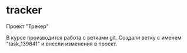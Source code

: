 # tracker

Проект "Трекер"

В курсе производится работа с ветками git. Создали ветку с именем "task_139841" и внесли изменения в проект.